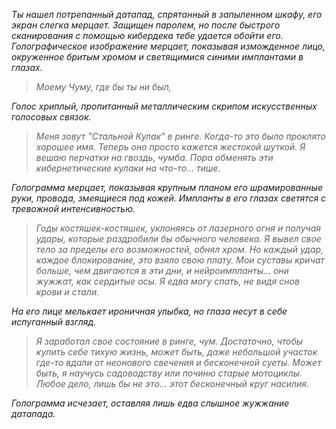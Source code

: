 _Ты нашел потрепанный датапад, спрятанный в запыленном шкафу, его экран слегка мерцает. Защищен паролем, но после быстрого сканирования с помощью кибердека тебе удается обойти его. Голографическое изображение мерцает, показывая изможденное лицо, окруженное бритым хромом и светящимися синими имплантами в глазах._

> _Моему Чуму, где бы ты ни был,_

_Голос хриплый, пропитанный металлическим скрипом искусственных голосовых связок._

> _Меня зовут "Стальной Кулак" в ринге. Когда-то это было проклято хорошее имя. Теперь оно просто кажется жестокой шуткой. Я вешаю перчатки на гвоздь, чумба. Пора обменять эти кибернетические кулаки на что-то... тише._

_Голограмма мерцает, показывая крупным планом его шрамированные руки, провода, змеящиеся под кожей. Импланты в его глазах светятся с тревожной интенсивностью._

> _Годы костяшек-костяшек, уклоняясь от лазерного огня и получая удары, которые раздробили бы обычного человека. Я вывел свое тело за пределы его возможностей, обнял хром. Но каждый удар, каждое блокирование, это взяло свою плату. Мои суставы кричат больше, чем двигаются в эти дни, и нейроимпланты... они жужжат, как сердитые осы. Я едва могу спать, не видя снов крови и стали._

_На его лице мелькает ироничная улыбка, но глаза несут в себе испуганный взгляд._

> _Я заработал свое состояние в ринге, чум. Достаточно, чтобы купить себе тихую жизнь, может быть, даже небольшой участок где-то вдали от неонового свечения и бесконечной суеты. Может быть, я научусь садоводству или починю старые мотоциклы. Любое дело, лишь бы не это... этот бесконечный круг насилия._

_Голограмма исчезает, оставляя лишь едва слышное жужжание датапада._
